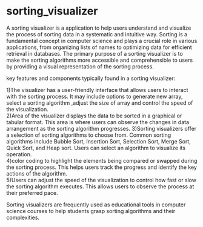 # sorting_visualizer
A sorting visualizer is a application to help users understand and visualize the process of sorting data in a systematic and intuitive way. Sorting is a fundamental concept in computer science and plays a crucial role in various applications, from organizing lists of names to optimizing data for efficient retrieval in databases. The primary purpose of a sorting visualizer is to make the sorting algorithms more accessible and comprehensible to users by providing a visual representation of the sorting process.

key features and components typically found in a sorting visualizer:

1)The visualizer has a user-friendly interface that allows users to interact with the sorting process. It may include options to generate new array, select a sorting algorithm ,adjust the size of array and control the speed of the visualization.  
2)Area of the visualizer displays the data to be sorted in a graphical or tabular format. This area is where users can observe the changes in data arrangement as the sorting algorithm progresses. 
3)Sorting visualizers offer a selection of sorting algorithms to choose from. Common sorting algorithms include Bubble Sort, Insertion Sort, Selection Sort, Merge Sort, Quick Sort, and Heap sort. Users can select an algorithm to visualize its operation.  
4)color coding to highlight the elements being compared or swapped during the sorting process. This helps users track the progress and identify the key actions of the algorithm.   
5)Users can adjust the speed of the visualization to control how fast or slow the sorting algorithm executes. This allows users to observe the process at their preferred pace.

Sorting visualizers are frequently used as educational tools in computer science courses to help students grasp sorting algorithms and their complexities.

